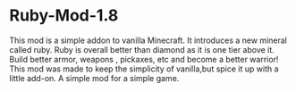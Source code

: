 # Ruby-Mod-1.8
This mod is a simple addon to vanilla Minecraft. It introduces a new mineral called ruby. Ruby is overall better than diamond as it is one tier above it. Build better armor, weapons , pickaxes, etc and become a better warrior! This mod was made to keep the simplicity of vanilla,but spice it up with a little add-on. A simple mod for a simple game. 
